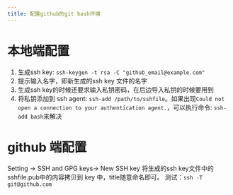 ```yaml
---
title: 配置github的git bash环境
---
```


# 本地端配置

1. 生成ssh key: `ssh-keygen -t rsa -C "github_email@example.com"`
2. 提示输入名字，即新生成的ssh key 文件的名字
3. 生成ssh key的时候还要求输入私钥密码，在后边导入私钥的时候要用到
4. 将私钥添加到 ssh agent: `ssh-add /path/to/sshfile`。如果出现`Could not open a connection to your authentication agent.`，可以执行命令: `ssh-add bash`来解决

# github 端配置

Setting -> SSH and GPG keys-> New SSH key
将生成的ssh key文件中的 sshfile.pub中的内容拷贝到 key 中，title随意命名即可。
测试：`ssh -T git@github.com`

